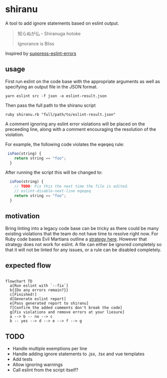 # shiranu
A tool to add ignore statements based on eslint output.
> 知らぬが仏・Shiranuga hotoke
>
> Ignorance is Bliss

Inspired by [suppress-eslint-errors](https://github.com/amanda-mitchell/suppress-eslint-errors)

## usage
First run eslint on the code base with the appropriate arguments as well as specifying an output file in the JSON format.
```
yarn eslint src -f json -o eslint-result.json
```
Then pass the full path to the shiranu script
```
ruby shiranu.rb "full/path/to/eslint-result.json"
```
A comment ignoring any eslint error violations will be placed on the preceeding line, along with a comment encouraging the resolution of the violation.

For example, the following code violates the eqeqeq rule:
```js
 isFoo(string) {
    return string == "foo";
  }
```
After running the script this will be changed to:
```js
  isFoo(string) {
    // TODO: Fix this the next time the file is edited.
    // eslint-disable-next-line eqeqeq
    return string == "foo";
  }
```

## motivation
Bring linting into a legacy code base can be tricky as there could be many existing violations that the team do not have time to resolve right now. For Ruby code bases Evil Martians outline a [strategy here](https://evilmartians.com/chronicles/rubocoping-with-legacy-bring-your-ruby-code-up-to-standard). However that strategy does not work for eslint. A file can either be ignored completely so that it will not be linted for any issues, or a rule can be disabled completely.

## expected flow
```mermaid

flowchart TD
  a[Run eslint with `--fix`]
  b{{Do any errors remain?}}
  c[Finished!]
  d[Generate eslint report]
  e[Pass generated report to shiranu]
  f[Confirm the added comments don't break the code]
  g[Fix violations and remove errors at your liesure]
  a --> b -- no --> c
  b -- yes --> d --> e --> f --> g
```

## TODO
- Handle multiple exemptions per line
- Handle adding ignore statements to .jsx, .tsx and vue templates
- Add tests
- Allow ignoring warnings
- Call eslint from the script itself?
